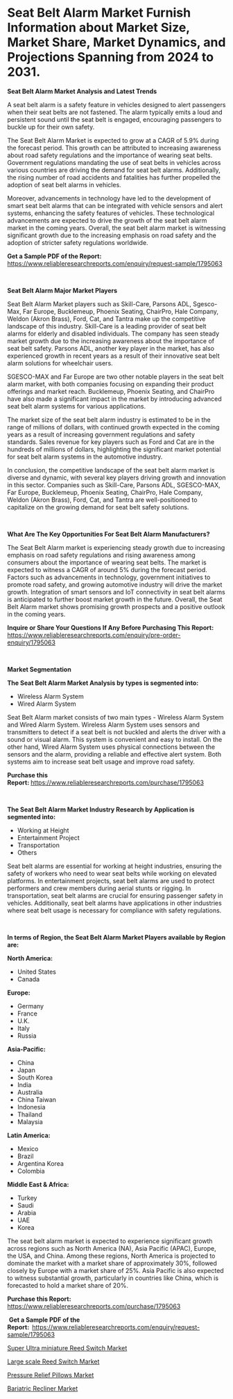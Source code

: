 <p><h1>Seat Belt Alarm Market Furnish Information about Market Size, Market Share, Market Dynamics, and Projections Spanning from 2024 to 2031.</h1></p><p><strong>Seat Belt Alarm Market Analysis and Latest Trends</strong></p>
<p><p>A seat belt alarm is a safety feature in vehicles designed to alert passengers when their seat belts are not fastened. The alarm typically emits a loud and persistent sound until the seat belt is engaged, encouraging passengers to buckle up for their own safety.</p><p>The Seat Belt Alarm Market is expected to grow at a CAGR of 5.9% during the forecast period. This growth can be attributed to increasing awareness about road safety regulations and the importance of wearing seat belts. Government regulations mandating the use of seat belts in vehicles across various countries are driving the demand for seat belt alarms. Additionally, the rising number of road accidents and fatalities has further propelled the adoption of seat belt alarms in vehicles.</p><p>Moreover, advancements in technology have led to the development of smart seat belt alarms that can be integrated with vehicle sensors and alert systems, enhancing the safety features of vehicles. These technological advancements are expected to drive the growth of the seat belt alarm market in the coming years. Overall, the seat belt alarm market is witnessing significant growth due to the increasing emphasis on road safety and the adoption of stricter safety regulations worldwide.</p></p>
<p><strong>Get a Sample PDF of the Report:&nbsp;</strong> <a href="https://www.reliableresearchreports.com/enquiry/request-sample/1795063">https://www.reliableresearchreports.com/enquiry/request-sample/1795063</a></p>
<p>&nbsp;</p>
<p><strong>Seat Belt Alarm Major Market Players</strong></p>
<p><p>Seat Belt Alarm Market players such as Skill-Care, Parsons ADL, Sgesco-Max, Far Europe, Bucklemeup, Phoenix Seating, ChairPro, Hale Company, Weldon (Akron Brass), Ford, Cat, and Tantra make up the competitive landscape of this industry. Skill-Care is a leading provider of seat belt alarms for elderly and disabled individuals. The company has seen steady market growth due to the increasing awareness about the importance of seat belt safety. Parsons ADL, another key player in the market, has also experienced growth in recent years as a result of their innovative seat belt alarm solutions for wheelchair users.</p><p>SGESCO-MAX and Far Europe are two other notable players in the seat belt alarm market, with both companies focusing on expanding their product offerings and market reach. Bucklemeup, Phoenix Seating, and ChairPro have also made a significant impact in the market by introducing advanced seat belt alarm systems for various applications.</p><p>The market size of the seat belt alarm industry is estimated to be in the range of millions of dollars, with continued growth expected in the coming years as a result of increasing government regulations and safety standards. Sales revenue for key players such as Ford and Cat are in the hundreds of millions of dollars, highlighting the significant market potential for seat belt alarm systems in the automotive industry.</p><p>In conclusion, the competitive landscape of the seat belt alarm market is diverse and dynamic, with several key players driving growth and innovation in this sector. Companies such as Skill-Care, Parsons ADL, SGESCO-MAX, Far Europe, Bucklemeup, Phoenix Seating, ChairPro, Hale Company, Weldon (Akron Brass), Ford, Cat, and Tantra are well-positioned to capitalize on the growing demand for seat belt safety solutions.</p></p>
<p>&nbsp;</p>
<p><strong>What Are The Key Opportunities For Seat Belt Alarm Manufacturers?</strong></p>
<p><p>The Seat Belt Alarm market is experiencing steady growth due to increasing emphasis on road safety regulations and rising awareness among consumers about the importance of wearing seat belts. The market is expected to witness a CAGR of around 5% during the forecast period. Factors such as advancements in technology, government initiatives to promote road safety, and growing automotive industry will drive the market growth. Integration of smart sensors and IoT connectivity in seat belt alarms is anticipated to further boost market growth in the future. Overall, the Seat Belt Alarm market shows promising growth prospects and a positive outlook in the coming years.</p></p>
<p><strong>Inquire or Share Your Questions If Any Before Purchasing This Report:</strong> <a href="https://www.reliableresearchreports.com/enquiry/pre-order-enquiry/1795063">https://www.reliableresearchreports.com/enquiry/pre-order-enquiry/1795063</a></p>
<p>&nbsp;</p>
<p><strong>Market Segmentation</strong></p>
<p><strong>The Seat Belt Alarm Market Analysis by types is segmented into:</strong></p>
<p><ul><li>Wireless Alarm System</li><li>Wired Alarm System</li></ul></p>
<p><p>Seat Belt Alarm market consists of two main types - Wireless Alarm System and Wired Alarm System. Wireless Alarm System uses sensors and transmitters to detect if a seat belt is not buckled and alerts the driver with a sound or visual alarm. This system is convenient and easy to install. On the other hand, Wired Alarm System uses physical connections between the sensors and the alarm, providing a reliable and effective alert system. Both systems aim to increase seat belt usage and improve road safety.</p></p>
<p><strong>Purchase this Report:&nbsp;</strong><a href="https://www.reliableresearchreports.com/purchase/1795063">https://www.reliableresearchreports.com/purchase/1795063</a></p>
<p>&nbsp;</p>
<p><strong>The Seat Belt Alarm Market Industry Research by Application is segmented into:</strong></p>
<p><ul><li>Working at Height</li><li>Entertainment Project</li><li>Transportation</li><li>Others</li></ul></p>
<p><p>Seat belt alarms are essential for working at height industries, ensuring the safety of workers who need to wear seat belts while working on elevated platforms. In entertainment projects, seat belt alarms are used to protect performers and crew members during aerial stunts or rigging. In transportation, seat belt alarms are crucial for ensuring passenger safety in vehicles. Additionally, seat belt alarms have applications in other industries where seat belt usage is necessary for compliance with safety regulations.</p></p>
<p>&nbsp;</p>
<p><strong>In terms of Region, the Seat Belt Alarm Market Players available by Region are:</strong></p>
<p>
    <p> <strong> North America: </strong>
        <ul>
            <li>United States</li>
            <li>Canada</li>
        </ul>
        </p> 
    <p> <strong> Europe: </strong>
        <ul>
            <li>Germany</li>
            <li>France</li>
            <li>U.K.</li>
            <li>Italy</li>
            <li>Russia</li>
        </ul>
        </p> 
    <p> <strong> Asia-Pacific: </strong>
        <ul>
            <li>China</li>
            <li>Japan</li>
            <li>South Korea</li>
            <li>India</li>
            <li>Australia</li>
            <li>China Taiwan</li>
            <li>Indonesia</li>
            <li>Thailand</li>
            <li>Malaysia</li>
        </ul>
        </p> 
    <p> <strong> Latin America: </strong>
        <ul>
            <li>Mexico</li>
            <li>Brazil</li>
            <li>Argentina Korea</li>
            <li>Colombia</li>
        </ul>
        </p> 
    <p> <strong> Middle East & Africa: </strong>
        <ul>
            <li>Turkey</li>
            <li>Saudi</li>
            <li>Arabia</li>
            <li>UAE</li>
            <li>Korea</li>
        </ul>
    </p>
    </p>
<p><p>The seat belt alarm market is expected to experience significant growth across regions such as North America (NA), Asia Pacific (APAC), Europe, the USA, and China. Among these regions, North America is projected to dominate the market with a market share of approximately 30%, followed closely by Europe with a market share of 25%. Asia Pacific is also expected to witness substantial growth, particularly in countries like China, which is forecasted to hold a market share of 20%.</p></p>
<p><strong>Purchase this Report: </strong><a href="https://www.reliableresearchreports.com/purchase/1795063">https://www.reliableresearchreports.com/purchase/1795063</a></p>
<p>&nbsp;<strong>Get a Sample PDF of the Report:&nbsp;&nbsp;</strong><a href="https://www.reliableresearchreports.com/enquiry/request-sample/1795063">https://www.reliableresearchreports.com/enquiry/request-sample/1795063</a></p>
<p><strong></strong></p>
<p><p><a href="https://issuu.com/reportprime-2/docs/super-ultra-miniature-reed-switch-market-size-2030">Super Ultra miniature Reed Switch Market</a></p><p><a href="https://issuu.com/reportprime-2/docs/large-scale-reed-switch-market-size-2030.pptx">Large scale Reed Switch Market</a></p><p><a href="https://github.com/mbisetmhermsr/Market-Research-Report-List-1/blob/main/pressure-relief-pillows-market.md">Pressure Relief Pillows Market</a></p><p><a href="https://github.com/zjyglelu/Market-Research-Report-List-1/blob/main/bariatric-recliner-market.md">Bariatric Recliner Market</a></p></p>